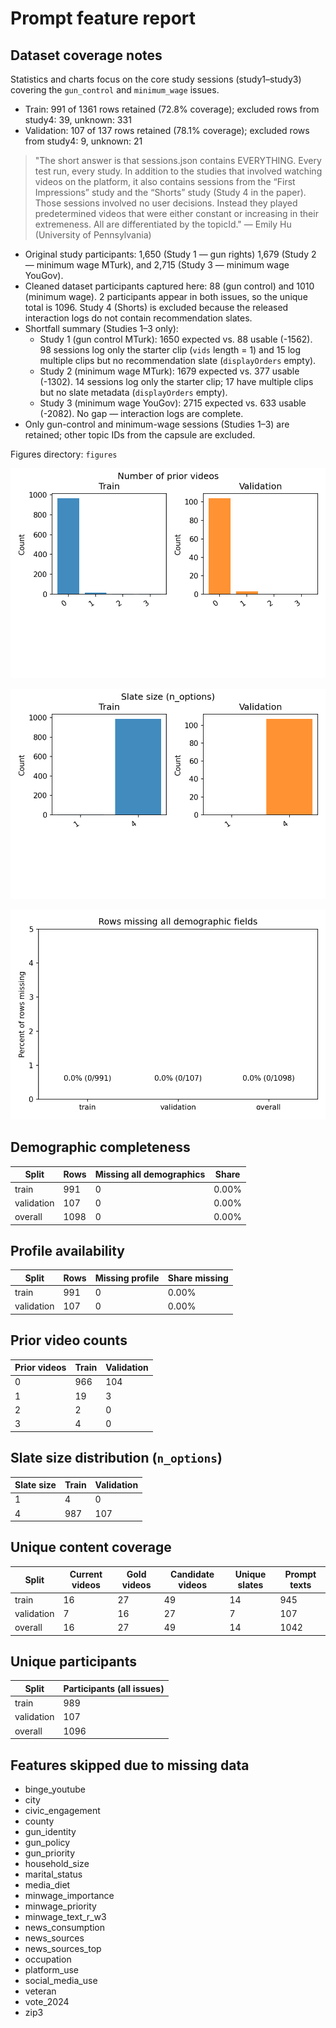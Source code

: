 # Prompt feature report

## Dataset coverage notes

Statistics and charts focus on the core study sessions (study1–study3) covering the `gun_control` and `minimum_wage` issues.

- Train: 991 of 1361 rows retained (72.8% coverage); excluded rows from study4: 39, unknown: 331
- Validation: 107 of 137 rows retained (78.1% coverage); excluded rows from study4: 9, unknown: 21

> "The short answer is that sessions.json contains EVERYTHING.
Every test run, every study.
In addition to the studies that involved watching videos on the platform,
it also contains sessions from the “First Impressions” study and the “Shorts” study
(Study 4 in the paper).
Those sessions involved no user decisions.
Instead they played predetermined videos that were
either constant or increasing in their extremeness.
All are differentiated by the topicId." — Emily Hu (University of Pennsylvania)

- Original study participants: 1,650 (Study 1 — gun rights)
  1,679 (Study 2 — minimum wage MTurk), and 2,715 (Study 3 — minimum wage YouGov).
- Cleaned dataset participants captured here: 88 (gun control) and 1010 (minimum wage).
  2 participants appear in both issues, so the unique total is 1096.
  Study 4 (Shorts) is excluded because the released interaction logs
  do not contain recommendation slates.
- Shortfall summary (Studies 1–3 only):
  - Study 1 (gun control MTurk): 1650 expected vs. 88 usable (-1562).
    98 sessions log only the starter clip (`vids` length = 1) and 15 log multiple clips but no recommendation slate (`displayOrders` empty).
  - Study 2 (minimum wage MTurk): 1679 expected vs. 377 usable (-1302).
    14 sessions log only the starter clip; 17 have multiple clips but no slate metadata (`displayOrders` empty).
  - Study 3 (minimum wage YouGov): 2715 expected vs. 633 usable (-2082).
    No gap — interaction logs are complete.
- Only gun-control and minimum-wage sessions (Studies 1–3) are retained;
  other topic IDs from the capsule are excluded.

Figures directory: `figures`

![Prior history distribution](figures/prior_history_counts.png)

![Slate size distribution](figures/slate_size_counts.png)

![Demographic coverage](figures/demographic_missing_counts.png)

## Demographic completeness

| Split | Rows | Missing all demographics | Share |
|-------|------|--------------------------|-------|
| train | 991 | 0 | 0.00% |
| validation | 107 | 0 | 0.00% |
| overall | 1098 | 0 | 0.00% |

## Profile availability

| Split | Rows | Missing profile | Share missing |
|-------|------|-----------------|---------------|
| train | 991 | 0 | 0.00% |
| validation | 107 | 0 | 0.00% |

## Prior video counts

| Prior videos | Train | Validation |
|--------------|-------|------------|
| 0 | 966 | 104 |
| 1 | 19 | 3 |
| 2 | 2 | 0 |
| 3 | 4 | 0 |

## Slate size distribution (`n_options`)

| Slate size | Train | Validation |
|------------|-------|------------|
| 1 | 4 | 0 |
| 4 | 987 | 107 |

## Unique content coverage

| Split | Current videos | Gold videos | Candidate videos | Unique slates | Prompt texts |
|-------|----------------|-------------|------------------|---------------|--------------|
| train | 16 | 27 | 49 | 14 | 945 |
| validation | 7 | 16 | 27 | 7 | 107 |
| overall | 16 | 27 | 49 | 14 | 1042 |

## Unique participants

| Split | Participants (all issues) |
|-------|---------------------------|
| train | 989 |
| validation | 107 |
| overall | 1096 |

## Features skipped due to missing data

- binge_youtube
- city
- civic_engagement
- county
- gun_identity
- gun_policy
- gun_priority
- household_size
- marital_status
- media_diet
- minwage_importance
- minwage_priority
- minwage_text_r_w3
- news_consumption
- news_sources
- news_sources_top
- occupation
- platform_use
- social_media_use
- veteran
- vote_2024
- zip3
